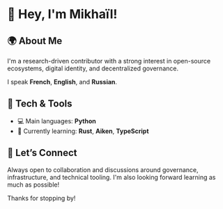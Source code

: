# 👋 Hey, I'm Mikhaïl!


## 🌍 About Me

I'm a research-driven contributor with a strong interest in open-source ecosystems, digital identity, and decentralized governance.  

I speak **French**, **English**, and **Russian**.

## 🔧 Tech & Tools

- 💻 Main languages: **Python**
- 🚧 Currently learning: **Rust**, **Aiken**, **TypeScript**

## 🤝 Let’s Connect

Always open to collaboration and discussions around governance, infrastructure, and technical tooling. I'm also looking forward learning as much as possible!

Thanks for stopping by!
